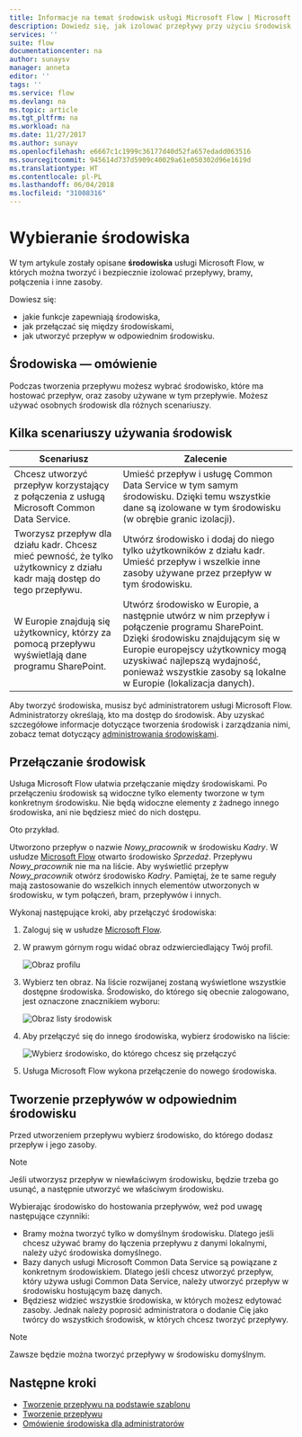 ```yaml
---
title: Informacje na temat środowisk usługi Microsoft Flow | Microsoft Docs
description: Dowiedz się, jak izolować przepływy przy użyciu środowisk
services: ''
suite: flow
documentationcenter: na
author: sunaysv
manager: anneta
editor: ''
tags: ''
ms.service: flow
ms.devlang: na
ms.topic: article
ms.tgt_pltfrm: na
ms.workload: na
ms.date: 11/27/2017
ms.author: sunayv
ms.openlocfilehash: e6667c1c1999c36177d40d52fa657edadd063516
ms.sourcegitcommit: 945614d737d5909c40029a61e050302d96e1619d
ms.translationtype: HT
ms.contentlocale: pl-PL
ms.lasthandoff: 06/04/2018
ms.locfileid: "31008316"
---
```

# <a name="choosing-an-environment"></a>Wybieranie środowiska

W tym artykule zostały opisane **środowiska** usługi Microsoft Flow, w których można tworzyć i bezpiecznie izolować przepływy, bramy, połączenia i inne zasoby.

Dowiesz się:

* jakie funkcje zapewniają środowiska,
* jak przełączać się między środowiskami,
* jak utworzyć przepływ w odpowiednim środowisku.

## <a name="environments-overview"></a>Środowiska — omówienie

Podczas tworzenia przepływu możesz wybrać środowisko, które ma hostować przepływ, oraz zasoby używane w tym przepływie. Możesz używać osobnych środowisk dla różnych scenariuszy.

## <a name="here-are-a-few-scenarios-for-using-environments"></a>Kilka scenariuszy używania środowisk

Scenariusz|Zalecenie
-----|-----
Chcesz utworzyć przepływ korzystający z połączenia z usługą Microsoft Common Data Service.|Umieść przepływ i usługę Common Data Service w tym samym środowisku. Dzięki temu wszystkie dane są izolowane w tym środowisku (w obrębie granic izolacji).
Tworzysz przepływ dla działu kadr. Chcesz mieć pewność, że tylko użytkownicy z działu kadr mają dostęp do tego przepływu.|Utwórz środowisko i dodaj do niego tylko użytkowników z działu kadr. Umieść przepływ i wszelkie inne zasoby używane przez przepływ w tym środowisku.
W Europie znajdują się użytkownicy, którzy za pomocą przepływu wyświetlają dane programu SharePoint.|Utwórz środowisko w Europie, a następnie utwórz w nim przepływ i połączenie programu SharePoint. Dzięki środowisku znajdującym się w Europie europejscy użytkownicy mogą uzyskiwać najlepszą wydajność, ponieważ wszystkie zasoby są lokalne w Europie (lokalizacja danych).

Aby tworzyć środowiska, musisz być administratorem usługi Microsoft Flow. Administratorzy określają, kto ma dostęp do środowisk. Aby uzyskać szczegółowe informacje dotyczące tworzenia środowisk i zarządzania nimi, zobacz temat dotyczący [administrowania środowiskami](environments-overview-admin.md).

## <a name="switching-environments"></a>Przełączanie środowisk

Usługa Microsoft Flow ułatwia przełączanie między środowiskami. Po przełączeniu środowisk są widoczne tylko elementy tworzone w tym konkretnym środowisku. Nie będą widoczne elementy z żadnego innego środowiska, ani nie będziesz mieć do nich dostępu.

Oto przykład.

Utworzono przepływ o nazwie *Nowy_pracownik* w środowisku *Kadry*. W usłudze [Microsoft Flow](https://flow.microsoft.com) otwarto środowisko *Sprzedaż*. Przepływu *Nowy_pracownik* nie ma na liście. Aby wyświetlić przepływ *Nowy_pracownik* otwórz środowisko *Kadry*. Pamiętaj, że te same reguły mają zastosowanie do wszelkich innych elementów utworzonych w środowisku, w tym połączeń, bram, przepływów i innych.

Wykonaj następujące kroki, aby przełączyć środowiska:

1. Zaloguj się w usłudze [Microsoft Flow](https://flow.microsoft.com).
1. W prawym górnym rogu widać obraz odzwierciedlający Twój profil.

   ![Obraz profilu](./media/environments-overview-maker/default-environment.png)

1. Wybierz ten obraz. Na liście rozwijanej zostaną wyświetlone wszystkie dostępne środowiska. Środowisko, do którego się obecnie zalogowano, jest oznaczone znacznikiem wyboru:

   ![Obraz listy środowisk](./media/environments-overview-maker/all-environments.png)
1. Aby przełączyć się do innego środowiska, wybierz środowisko na liście:

   ![Wybierz środowisko, do którego chcesz się przełączyć](./media/environments-overview-maker/select-europe.png)
1. Usługa Microsoft Flow wykona przełączenie do nowego środowiska.

## <a name="create-flows-in-the-right-environment"></a>Tworzenie przepływów w odpowiednim środowisku

Przed utworzeniem przepływu wybierz środowisko, do którego dodasz przepływ i jego zasoby.

> [!NOTE]
> Jeśli utworzysz przepływ w niewłaściwym środowisku, będzie trzeba go usunąć, a następnie utworzyć we właściwym środowisku.

Wybierając środowisko do hostowania przepływów, weź pod uwagę następujące czynniki:

* Bramy można tworzyć tylko w domyślnym środowisku. Dlatego jeśli chcesz używać bramy do łączenia przepływu z danymi lokalnymi, należy użyć środowiska domyślnego.
* Bazy danych usługi Microsoft Common Data Service są powiązane z konkretnym środowiskiem. Dlatego jeśli chcesz utworzyć przepływ, który używa usługi Common Data Service, należy utworzyć przepływ w środowisku hostującym bazę danych.
* Będziesz widzieć wszystkie środowiska, w których możesz edytować zasoby. Jednak należy poprosić administratora o dodanie Cię jako twórcy do wszystkich środowisk, w których chcesz tworzyć przepływy.

> [!NOTE]
> Zawsze będzie można tworzyć przepływy w środowisku domyślnym.

## <a name="next-steps"></a>Następne kroki

* [Tworzenie przepływu na podstawie szablonu](get-started-logic-template.md)
* [Tworzenie przepływu](get-started-logic-flow.md)
* [Omówienie środowiska dla administratorów](environments-overview-admin.md)